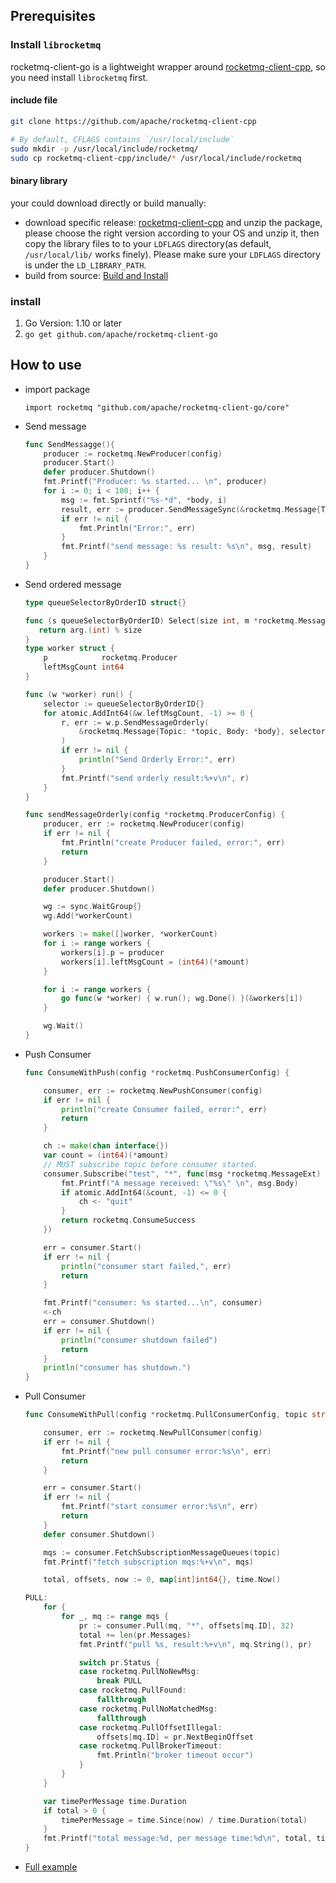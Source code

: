 ## Prerequisites

### Install `librocketmq`
rocketmq-client-go is a lightweight wrapper around [rocketmq-client-cpp](https://github.com/apache/rocketmq-client-cpp), so you need install 
`librocketmq` first.

#### include file
```bash
git clone https://github.com/apache/rocketmq-client-cpp

# By default, CFLAGS contains `/usr/local/include`
sudo mkdir -p /usr/local/include/rocketmq/
sudo cp rocketmq-client-cpp/include/* /usr/local/include/rocketmq
```

#### binary library
your could download directly or build manually:

- download specific release: [rocketmq-client-cpp](https://www.apache.org/dyn/closer.cgi?path=rocketmq/rocketmq-client-cpp/1.2.4/rocketmq-client-cpp-1.2.4-bin-release.tar.gz)
 and unzip the package, please choose the right version according to your OS and unzip it, then copy the library files to to your `LDFLAGS` directory(as default, `/usr/local/lib/` works finely).
 Please make sure your `LDFLAGS` directory is under the `LD_LIBRARY_PATH`.
- build from source: [Build and Install](https://github.com/apache/rocketmq-client-cpp/tree/master#build-and-install)

### install
1. Go Version: 1.10 or later
2. `go get github.com/apache/rocketmq-client-go`

## How to use

- import package
    ```
    import rocketmq "github.com/apache/rocketmq-client-go/core"
    ```
- Send message
    ```go
    func SendMessagge(){
        producer := rocketmq.NewProducer(config)
        producer.Start()
        defer producer.Shutdown()
        fmt.Printf("Producer: %s started... \n", producer)
	    for i := 0; i < 100; i++ {
		    msg := fmt.Sprintf("%s-*d", *body, i)
            result, err := producer.SendMessageSync(&rocketmq.Message{Topic: "test", Body: msg})
            if err != nil {
                fmt.Println("Error:", err)
            }
		    fmt.Printf("send message: %s result: %s\n", msg, result)
        }
    }
    ```
- Send ordered message
    ```go
    type queueSelectorByOrderID struct{}

    func (s queueSelectorByOrderID) Select(size int, m *rocketmq.Message, arg interface{}) int{
       return arg.(int) % size
    }
    type worker struct {
	    p            rocketmq.Producer
	    leftMsgCount int64
    }

    func (w *worker) run() {
	    selector := queueSelectorByOrderID{}
	    for atomic.AddInt64(&w.leftMsgCount, -1) >= 0 {
		    r, err := w.p.SendMessageOrderly(
			    &rocketmq.Message{Topic: *topic, Body: *body}, selector, 7 /*orderID*/, 3,
		    )
		    if err != nil {
			    println("Send Orderly Error:", err)
		    }
		    fmt.Printf("send orderly result:%+v\n", r)
	    }
    }

    func sendMessageOrderly(config *rocketmq.ProducerConfig) {
	    producer, err := rocketmq.NewProducer(config)
	    if err != nil {
		    fmt.Println("create Producer failed, error:", err)
		    return
        }

	    producer.Start()
	    defer producer.Shutdown()

	    wg := sync.WaitGroup{}
	    wg.Add(*workerCount)

	    workers := make([]worker, *workerCount)
	    for i := range workers {
		    workers[i].p = producer
		    workers[i].leftMsgCount = (int64)(*amount)
	    }

	    for i := range workers {
		    go func(w *worker) { w.run(); wg.Done() }(&workers[i])
	    }

	    wg.Wait()
    }
    ```
- Push Consumer
    ```go
    func ConsumeWithPush(config *rocketmq.PushConsumerConfig) {

	    consumer, err := rocketmq.NewPushConsumer(config)
	    if err != nil {
		    println("create Consumer failed, error:", err)
		    return
	    }

	    ch := make(chan interface{})
	    var count = (int64)(*amount)
	    // MUST subscribe topic before consumer started.
	    consumer.Subscribe("test", "*", func(msg *rocketmq.MessageExt) rocketmq.ConsumeStatus {
		    fmt.Printf("A message received: \"%s\" \n", msg.Body)
		    if atomic.AddInt64(&count, -1) <= 0 {
			    ch <- "quit"
		    }
		    return rocketmq.ConsumeSuccess
	    })

	    err = consumer.Start()
	    if err != nil {
		    println("consumer start failed,", err)
		    return
	    }

	    fmt.Printf("consumer: %s started...\n", consumer)
	    <-ch
	    err = consumer.Shutdown()
	    if err != nil {
		    println("consumer shutdown failed")
		    return
	    }
	    println("consumer has shutdown.")
    }
    ```
- Pull Consumer
    ```go
    func ConsumeWithPull(config *rocketmq.PullConsumerConfig, topic string) {

	    consumer, err := rocketmq.NewPullConsumer(config)
	    if err != nil {
		    fmt.Printf("new pull consumer error:%s\n", err)
		    return
	    }

	    err = consumer.Start()
	    if err != nil {
		    fmt.Printf("start consumer error:%s\n", err)
		    return
	    }
	    defer consumer.Shutdown()

	    mqs := consumer.FetchSubscriptionMessageQueues(topic)
	    fmt.Printf("fetch subscription mqs:%+v\n", mqs)

	    total, offsets, now := 0, map[int]int64{}, time.Now()

    PULL:
	    for {
		    for _, mq := range mqs {
			    pr := consumer.Pull(mq, "*", offsets[mq.ID], 32)
			    total += len(pr.Messages)
			    fmt.Printf("pull %s, result:%+v\n", mq.String(), pr)

			    switch pr.Status {
			    case rocketmq.PullNoNewMsg:
				    break PULL
			    case rocketmq.PullFound:
				    fallthrough
			    case rocketmq.PullNoMatchedMsg:
				    fallthrough
			    case rocketmq.PullOffsetIllegal:
				    offsets[mq.ID] = pr.NextBeginOffset
			    case rocketmq.PullBrokerTimeout:
				    fmt.Println("broker timeout occur")
			    }
		    }
	    }

	    var timePerMessage time.Duration
	    if total > 0 {
		    timePerMessage = time.Since(now) / time.Duration(total)
	    }
	    fmt.Printf("total message:%d, per message time:%d\n", total, timePerMessage)
    }
    ```
- [Full example](../examples)
